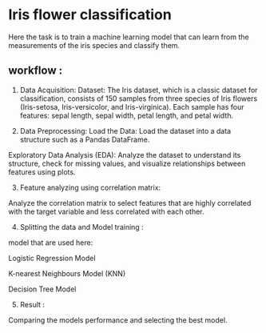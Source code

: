 
# Iris  flower classification

Here the task is to train a machine learning model that can learn from the measurements of the iris species and classify them.

## workflow :

1. Data Acquisition:
Dataset: The Iris dataset, which is a classic dataset for classification, consists of 150 samples from three species of Iris flowers (Iris-setosa, Iris-versicolor, and Iris-virginica). Each sample has four features: sepal length, sepal width, petal length, and petal width.

2. Data Preprocessing:
Load the Data: Load the dataset into a data structure such as a Pandas DataFrame.

Exploratory Data Analysis (EDA): Analyze the dataset to understand its structure, check for missing values, and visualize relationships between features using plots.

3. Feature analyzing using correlation matrix:

Analyze the correlation matrix to select features that are highly correlated with the target variable and less correlated with each other.

4. Splitting the data and Model training :

model that are used here:

Logistic Regression Model

K-nearest Neighbours Model (KNN)

Decision Tree Model

5. Result :
 
 Comparing the models performance and selecting the best model.
